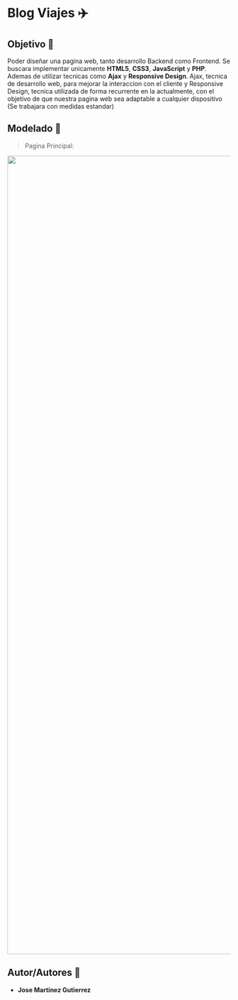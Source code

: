 # Blog Viajes :airplane:

## Objetivo :dart:
Poder diseñar una pagina web, tanto desarrollo Backend como Frontend. Se buscara implementar unicamente **HTML5**, **CSS3**, **JavaScript** y **PHP**. Ademas de utilizar tecnicas como **Ajax** y **Responsive Design**. Ajax, tecnica de desarrollo web, para mejorar la interaccion con el cliente y Responsive Design, tecnica utilizada de forma recurrente en la actualmente, con el objetivo de que nuestra pagina web sea adaptable a cualquier dispositivo (Se trabajara con medidas estandar)

## Modelado :memo:
> Pagina Principal:

<img height="1800px" width="900px" src="https://github.com/martinez022jose/Blog-Viajes/blob/master/screenShotsReadMe/index.png"/>

## Autor/Autores :pushpin:
* **Jose Martinez Gutierrez**
